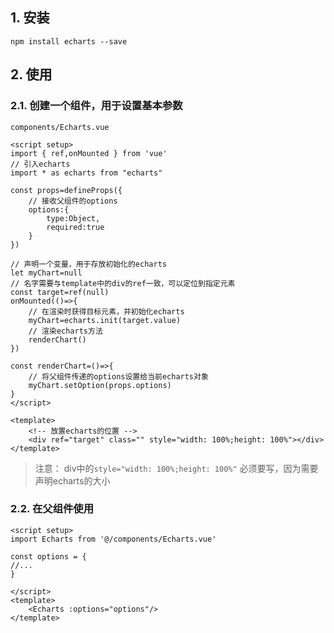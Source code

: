 ## 1. 安装
```shell
npm install echarts --save
```

## 2. 使用
### 2.1. 创建一个组件，用于设置基本参数
`components/Echarts.vue`
```vue
<script setup>
import { ref,onMounted } from 'vue'
// 引入echarts
import * as echarts from "echarts"

const props=defineProps({
	// 接收父组件的options
    options:{
        type:Object,
        required:true
    }
})

// 声明一个变量，用于存放初始化的echarts
let myChart=null
// 名字需要与template中的div的ref一致，可以定位到指定元素
const target=ref(null)
onMounted(()=>{
	// 在渲染时获得目标元素，并初始化echarts
    myChart=echarts.init(target.value)
    // 渲染echarts方法
    renderChart()
})

const renderChart=()=>{
	// 将父组件传递的options设置给当前echarts对象
    myChart.setOption(props.options)
}
</script>

<template>
	<!-- 放置echarts的位置 -->
	<div ref="target" class="" style="width: 100%;height: 100%"></div>
</template>
```
>注意：
>div中的`style="width: 100%;height: 100%"` 必须要写，因为需要声明echarts的大小

### 2.2. 在父组件使用

```vue
<script setup>
import Echarts from '@/components/Echarts.vue'

const options = {
//...
}

</script>  
<template>
    <Echarts :options="options"/>
</template>
```


